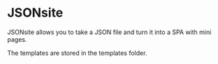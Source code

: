 # JSONsite
JSONsite allows you to take a JSON file and turn it into a SPA with mini pages.

The templates are stored in the templates folder.